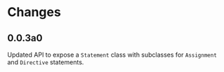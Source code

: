# Changes

## 0.0.3a0

Updated API to expose a `Statement` class with subclasses for `Assignment` and `Directive` statements.
